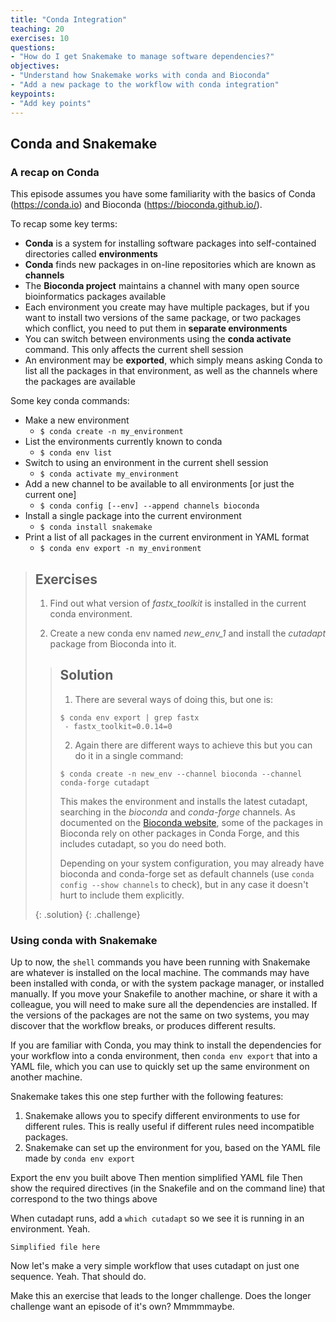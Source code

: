 ```yaml
---
title: "Conda Integration"
teaching: 20
exercises: 10
questions:
- "How do I get Snakemake to manage software dependencies?"
objectives:
- "Understand how Snakemake works with conda and Bioconda"
- "Add a new package to the workflow with conda integration"
keypoints:
- "Add key points"
---
```


## Conda and Snakemake

### A recap on Conda

This episode assumes you have some familiarity with the basics of Conda (https://conda.io) and Bioconda (https://bioconda.github.io/).

To recap some key terms:

 * **Conda** is a system for installing software packages into self-contained directories called **environments**
 * **Conda** finds new packages in on-line repositories which are known as **channels**
 * The **Bioconda project** maintains a channel with many open source bioinformatics packages available
 * Each environment you create may have multiple packages, but if you want to install two versions of the same package, or two packages which
   conflict, you need to put them in **separate environments**
 * You can switch between environments using the **conda activate** command. This only affects the current shell session
 * An environment may be **exported**, which simply means asking Conda to list all the packages in that environment, as well as the channels
   where the packages are available

Some key conda commands:

 * Make a new environment
    * `$ conda create -n my_environment`
 * List the environments currently known to conda
    * `$ conda env list`
 * Switch to using an environment in the current shell session
    * `$ conda activate my_environment`
 * Add a new channel to be available to all environments [or just the current one]
    * `$ conda config [--env] --append channels bioconda`
 * Install a single package into the current environment
    * `$ conda install snakemake`
 * Print a list of all packages in the current environment in YAML format
    * `$ conda env export -n my_environment`

> ## Exercises
>
> 1. Find out what version of *fastx_toolkit* is installed in the current conda environment.
>
> 1. Create a new conda env named *new_env_1* and install the *cutadapt* package from Bioconda into it.
>
> > ## Solution
> >
> > 1. There are several ways of doing this, but one is:
> >
> > ~~~
> > $ conda env export | grep fastx
> >  - fastx_toolkit=0.0.14=0
> > ~~~
> >
> > 2. Again there are different ways to achieve this but you can do it in a single command:
> >
> > ~~~
> > $ conda create -n new_env --channel bioconda --channel conda-forge cutadapt
> > ~~~
> >
> > This makes the environment and installs the latest cutadapt, searching in the *bioconda* and *conda-forge*
> > channels. As documented on the [Bioconda website](https://bioconda.github.io/user/install.html#set-up-channels),
> > some of the packages in Bioconda
> > rely on other packages in Conda Forge, and this includes cutadapt, so you do need both.
> >
> > Depending on your system configuration, you may already have bioconda and conda-forge set as default
> > channels (use `conda config --show channels` to check), but in any case it doesn't hurt to include them explicitly.
> >
> {: .solution}
{: .challenge}

### Using conda with Snakemake

Up to now, the `shell` commands you have been running with Snakemake are whatever is installed on the local machine. The commands may
have been installed with conda, or with the system package manager, or installed manually. If you move your Snakefile to another machine,
or share it with a colleague, you will need to make sure all the dependencies are installed. If the versions of the packages are not the
same on two systems, you may discover that the workflow breaks, or produces different results.

If you are familiar with Conda, you may think to install the dependencies for your workflow into a conda environment, then `conda env export`
that into a YAML file, which you can use to quickly set up the same environment on another machine.

Snakemake takes this one step further with the following features:

1) Snakemake allows you to specify different environments to use for different rules. This is really useful if different rules need incompatible packages.
2) Snakemake can set up the environment for you, based on the YAML file made by `conda env export`

Export the env you built above
Then mention simplified YAML file
Then show the required directives (in the Snakefile and on the command line) that correspond to the two things above

When cutadapt runs, add a `which cutadapt` so we see it is running in an environment. Yeah.

~~~
Simplified file here
~~~

Now let's make a very simple workflow that uses cutadapt on just one sequence. Yeah. That should do.

Make this an exercise that leads to the longer challenge. Does the longer challenge want an episode of it's own? Mmmmmaybe.
